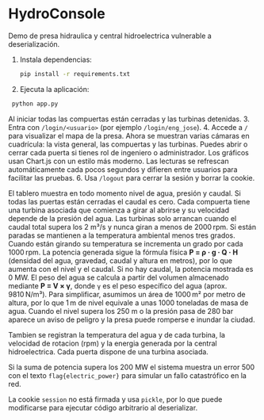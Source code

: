 # HydroConsole

Demo de presa hidraulica y central hidroelectrica vulnerable a deserialización.

1. Instala dependencias:
   ```bash
   pip install -r requirements.txt
   ```
2. Ejecuta la aplicación:
 ```bash
  python app.py
  ```
Al iniciar todas las compuertas están cerradas y las turbinas detenidas.
3. Entra con `/login/<usuario>` (por ejemplo `/login/eng_jose`).
4. Accede a `/` para visualizar el mapa de la presa. Ahora se muestran varias cámaras en cuadrícula: la vista general, las compuertas y las turbinas.
   Puedes abrir o cerrar cada puerta si tienes rol de ingeniero o administrador. Los gráficos usan Chart.js con un estilo más moderno.
   Las lecturas se refrescan automáticamente cada pocos segundos y difieren entre usuarios para facilitar las pruebas.
6. Usa `/logout` para cerrar la sesión y borrar la cookie.

El tablero muestra en todo momento nivel de agua, presión y caudal. Si todas las puertas están cerradas el caudal es cero. Cada compuerta tiene una turbina asociada que comienza a girar al abrirse y su velocidad depende de la presión del agua.
Las turbinas solo arrancan cuando el caudal total supera los 2 m³/s y nunca giran a menos de 2000 rpm. Si están paradas se mantienen a la temperatura ambiental menos tres grados. Cuando están girando su temperatura se incrementa un grado por cada 1000 rpm. La potencia generada sigue la fórmula física **P = ρ · g · Q · H** (densidad del agua, gravedad, caudal y altura en metros), por lo que aumenta con el nivel y el caudal. Si no hay caudal, la potencia mostrada es 0 MW.
El peso del agua se calcula a partir del volumen almacenado mediante **P = V × γ**,
donde `γ` es el peso específico del agua (aprox. 9810 N/m³). Para simplificar,
asumimos un área de 1000 m² por metro de altura, por lo que 1 m de nivel
equivale a unas 1000 toneladas de masa de agua.
Cuando el nivel supera los 250 m o la presión pasa de 280 bar aparece un aviso de peligro y la presa puede romperse e inundar la ciudad.

 Tambien se registran la temperatura del agua y de cada turbina, la velocidad de rotacion (rpm) y la energia generada por la central hidroelectrica. Cada puerta dispone de una turbina asociada.

 Si la suma de potencia supera los 200 MW el sistema muestra un error 500 con el texto `flag{electric_power}` para simular un fallo catastrófico en la red.

La cookie `session` no está firmada y usa `pickle`, por lo que puede modificarse para ejecutar código arbitrario al deserializar.
